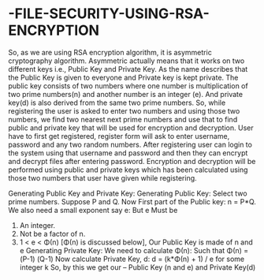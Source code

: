 # -FILE-SECURITY-USING-RSA-ENCRYPTION
So, as we are using RSA encryption algorithm, it is asymmetric cryptography algorithm. Asymmetric actually means that it works on two different keys i.e., Public Key and Private Key. As the name describes that the Public Key is given to everyone and Private key is kept private. The public key consists of two numbers where one number is multiplication of two prime numbers(n) and another number is an integer (e). And private key(d) is also derived from the same two prime numbers. So, while registering the user is asked to enter two numbers and using those two numbers, we find two nearest next prime numbers and use that to find public and private key that will be used for encryption and decryption.  User have to first get registered, register form will ask to enter username, password and any two random numbers.  After registering user can login to the system using that username and password and then they can encrypt and decrypt files after entering password. Encryption and decryption will be performed using public and private keys which has been calculated using those two numbers that user have given while registering.

Generating Public Key and Private Key:
 Generating Public Key:
   Select two prime numbers. Suppose P and Q.
   Now First part of the Public key: n = P*Q.
 We also need a small exponent say e: But e Must be
1. An integer.
2. Not be a factor of n.
3. 1 < e < Φ(n) [Φ(n) is discussed below],
 Our Public Key is made of n and e
 Generating Private Key:
   We need to calculate Φ(n): Such that Φ(n) = (P-1) (Q-1)
   Now calculate Private Key, d: d = (k*Φ(n) + 1) / e for some integer k
 So, by this we get our – Public Key (n and e) and Private Key(d)
 
